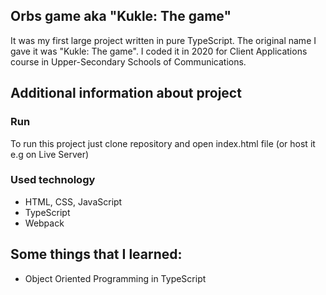 ## Orbs game aka "Kukle: The game"
It was my first large project written in pure TypeScript. The original name I gave it was "Kukle: The game".
I coded it in 2020 for Client Applications course in Upper-Secondary Schools of Communications.
## Additional information about project
### Run
To run this project just clone repository and open index.html file (or host it e.g on Live Server)
### Used technology
- HTML, CSS, JavaScript
- TypeScript
- Webpack
## Some things that I learned:
- Object Oriented Programming in TypeScript